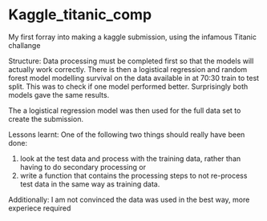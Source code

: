 # Kaggle_titanic_comp
My first forray into making a kaggle submission, using the infamous Titanic challange

Structure:
Data processing must be completed first so that the models will actually work correctly. There is then a logistical regression and random forest model modelling survival on the data available in at 70:30 train to test split. This was to check if one model performed better. Surprisingly both models gave the same results. 

The a logistical regression model was then used for the full data set to create the submission.

Lessons learnt:
One of the following two things should really have been done:
1) look at the test data and process with the training data, rather than having to do secondary processing
or
2) write a function that contains the processing steps to not re-process test data in the same way as training data.

Additionally:
I am not convinced the data was used in the best way, more experiece required
